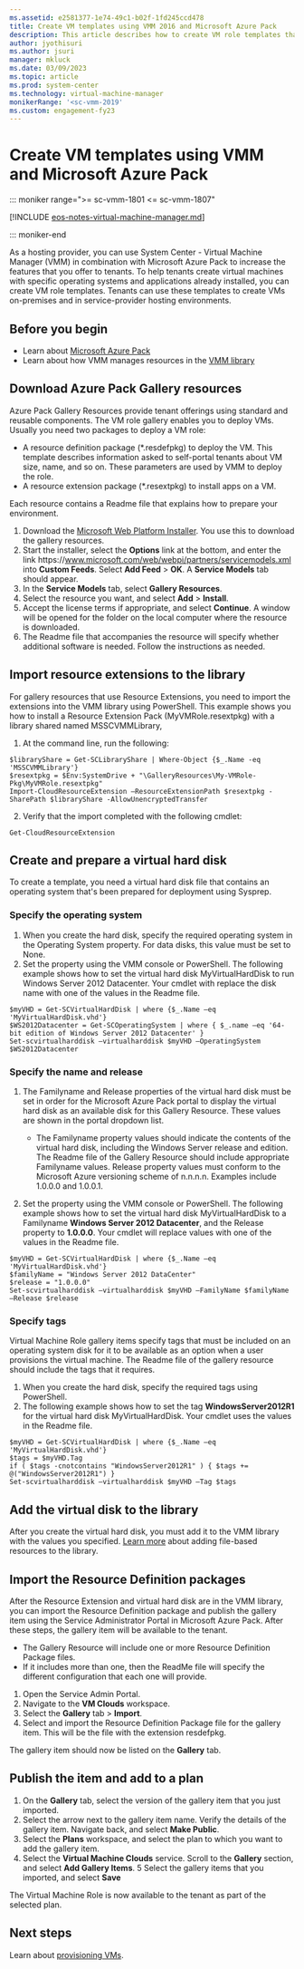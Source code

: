 ```yaml
---
ms.assetid: e2581377-1e74-49c1-b02f-1fd245ccd478
title: Create VM templates using VMM 2016 and Microsoft Azure Pack
description: This article describes how to create VM role templates that can be used by tenants
author: jyothisuri
ms.author: jsuri
manager: mkluck
ms.date: 03/09/2023
ms.topic: article
ms.prod: system-center
ms.technology: virtual-machine-manager
monikerRange: '<sc-vmm-2019'
ms.custom: engagement-fy23
---
```


# Create VM templates using VMM and Microsoft Azure Pack

::: moniker range=">= sc-vmm-1801 <= sc-vmm-1807"

[!INCLUDE [eos-notes-virtual-machine-manager.md](../includes/eos-notes-virtual-machine-manager.md)]

::: moniker-end


As a hosting provider, you can use System Center - Virtual Machine Manager (VMM) in combination with Microsoft Azure Pack to increase the features that you offer to tenants. To help tenants create virtual machines with specific operating systems and applications already installed, you can create VM role templates. Tenants can use these templates to create VMs on-premises and in service-provider hosting environments.

## Before you begin

- Learn about [Microsoft Azure Pack](/previous-versions/azure/windows-server-azure-pack/dn296435(v=technet.10))
- Learn about how VMM manages resources in the [VMM library](manage-library-server.md)

## Download Azure Pack Gallery resources

Azure Pack Gallery Resources provide tenant offerings using standard and reusable components. The VM role gallery enables you to deploy VMs. Usually you need two packages to deploy a VM role:

- A resource definition package (\*\.resdefpkg) to deploy the VM. This template describes information asked to self-portal tenants about VM size, name, and so on. These parameters are used by VMM to deploy the role.
- A resource extension package (\*\.resextpkg) to install apps on a VM.

Each resource contains a Readme file that explains how to prepare your environment.

1. Download the [Microsoft Web Platform Installer](https://www.microsoft.com/web/downloads/platform.aspx). You use this to download the gallery resources.
2. Start the installer, select the **Options** link at the bottom, and enter the link https:\//www.microsoft.com/web/webpi/partners/servicemodels.xml into **Custom Feeds**. Select **Add Feed** > **OK**. A **Service Models** tab should appear.
3. In the **Service Models** tab, select **Gallery Resources**.
4. Select the resource you want, and select **Add** > **Install**.
5. Accept the license terms if appropriate, and select **Continue**. A window will be opened for the folder on the local computer where the resource is downloaded.
6. The Readme file that accompanies the resource will specify whether additional software is needed. Follow the instructions as needed.

## Import resource extensions to the library

For gallery resources that use Resource Extensions, you need to import the extensions into the VMM library using PowerShell. This example shows you how to install a Resource Extension Pack (MyVMRole.resextpkg) with a library shared named MSSCVMMLibrary,

1. At the command line, run the following:

```
$libraryShare = Get-SCLibraryShare | Where-Object {$_.Name -eq 'MSSCVMMLibrary'}
$resextpkg = $Env:SystemDrive + "\GalleryResources\My-VMRole-Pkg\MyVMRole.resextpkg"
Import-CloudResourceExtension –ResourceExtensionPath $resextpkg -SharePath $libraryShare -AllowUnencryptedTransfer
```
2. Verify that the import completed with the following cmdlet:

```
Get-CloudResourceExtension
```

## Create and prepare a virtual hard disk

To create a template, you need a virtual hard disk file that contains an operating system that's been prepared for deployment using Sysprep.

### Specify the operating system

1. When you create the hard disk, specify the required operating system in the Operating System property. For data disks, this value must be set to None.
2. Set the property using the VMM console or PowerShell. The following example shows how to set the virtual hard disk MyVirtualHardDisk to run Windows Server 2012 Datacenter. Your cmdlet with replace the disk name with one of the values in the Readme file.

```
$myVHD = Get-SCVirtualHardDisk | where {$_.Name –eq 'MyVirtualHardDisk.vhd'}
$WS2012Datacenter = Get-SCOperatingSystem | where { $_.name –eq '64-bit edition of Windows Server 2012 Datacenter' }
Set-scvirtualharddisk –virtualharddisk $myVHD –OperatingSystem $WS2012Datacenter
```

### Specify the name and release

1. The Familyname and Release properties of the virtual hard disk must be set in order for the Microsoft Azure Pack portal to display the virtual hard disk as an available disk for this Gallery Resource. These values are shown in the portal dropdown list.

    - The Familyname property values should indicate the contents of the virtual hard disk, including the Windows Server release and edition. The Readme file of the Gallery Resource should include appropriate Familyname values.
    Release property values must conform to the Microsoft Azure versioning scheme of n.n.n.n. Examples include 1.0.0.0 and 1.0.0.1.

2. Set the property using the VMM console or PowerShell. The following example shows how to set the virtual hard disk MyVirtualHardDisk to a Familyname **Windows Server 2012 Datacenter**, and the Release property to **1.0.0.0**. Your cmdlet will replace values with one of the values in the Readme file.

```
$myVHD = Get-SCVirtualHardDisk | where {$_.Name –eq 'MyVirtualHardDisk.vhd'}
$familyName = "Windows Server 2012 DataCenter"
$release = "1.0.0.0"
Set-scvirtualharddisk –virtualharddisk $myVHD –FamilyName $familyName –Release $release
```

### Specify tags

Virtual Machine Role gallery items specify tags that must be included on an operating system disk for it to be available as an option when a user provisions the virtual machine. The Readme file of the gallery resource should include the tags that it requires.

1. When you create the hard disk, specify the required tags using PowerShell.
2. The following example shows how to set the tag **WindowsServer2012R1** for the virtual hard disk MyVirtualHardDisk. Your cmdlet uses the values in the Readme file.

```
$myVHD = Get-SCVirtualHardDisk | where {$_.Name –eq 'MyVirtualHardDisk.vhd'}
$tags = $myVHD.Tag
if ( $tags -cnotcontains "WindowsServer2012R1" ) { $tags += @("WindowsServer2012R1") }
Set-scvirtualharddisk –virtualharddisk $myVHD –Tag $tags
```
## Add the virtual disk to the library

After you create the virtual hard disk, you must add it to the VMM library with the values you specified. [Learn more](library-files.md) about adding file-based resources to the library.

## Import the Resource Definition packages

After the Resource Extension and virtual hard disk are in the VMM library, you can import the Resource Definition package and publish the gallery item using the Service Administrator Portal in Microsoft Azure Pack. After these steps, the gallery item will be available to the tenant.

- The Gallery Resource will include one or more Resource Definition Package files.
- If it includes more than one, then the ReadMe file will specify the different configuration that each one will provide.

1. Open the Service Admin Portal.
2. Navigate to the **VM Clouds** workspace.
3. Select the **Gallery** tab > **Import**.
4. Select and import the Resource Definition Package file for the gallery item. This will be the file with the extension resdefpkg.

The gallery item should now be listed on the **Gallery** tab.

## Publish the item and add to a plan

1. On the **Gallery** tab, select the version of the gallery item that you just imported.
2. Select the arrow next to the gallery item name. Verify the details of the gallery item. Navigate back, and select **Make Public**.
3. Select the **Plans** workspace, and select the plan to which you want to add the gallery item.
4. Select the **Virtual Machine Clouds** service. Scroll to the **Gallery** section, and select **Add Gallery Items**.
5 Select the gallery items that you imported, and select **Save**

The Virtual Machine Role is now available to the tenant as part of the selected plan.


## Next steps

Learn about [provisioning VMs](provision-vms.md).
